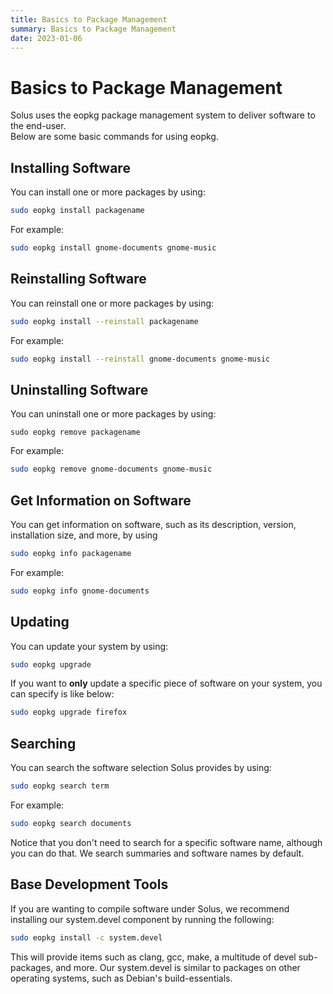```yaml
---
title: Basics to Package Management
summary: Basics to Package Management
date: 2023-01-06
---
```


# Basics to Package Management

Solus uses the eopkg package management system to deliver software to the end-user.  
Below are some basic commands for using eopkg.

## Installing Software

You can install one or more packages by using:

```bash
sudo eopkg install packagename
```

For example:

```bash
sudo eopkg install gnome-documents gnome-music
```

## Reinstalling Software

You can reinstall one or more packages by using:

```bash
sudo eopkg install --reinstall packagename
```

For example:

```bash
sudo eopkg install --reinstall gnome-documents gnome-music
```

## Uninstalling Software

You can uninstall one or more packages by using:

```
sudo eopkg remove packagename
```

For example:

```bash
sudo eopkg remove gnome-documents gnome-music
```

## Get Information on Software

You can get information on software, such as its description, version, installation size, and more, by using

```bash
sudo eopkg info packagename
```

For example:

```bash
sudo eopkg info gnome-documents
```

## Updating

You can update your system by using:

```bash
sudo eopkg upgrade
```

If you want to **only** update a specific piece of software on your system, you can specify is like below:

```bash
sudo eopkg upgrade firefox
```

## Searching

You can search the software selection Solus provides by using:

```bash
sudo eopkg search term
```

For example:

```bash
sudo eopkg search documents
```

Notice that you don't need to search for a specific software name, although you can do that. We search summaries and software names by default.

## Base Development Tools

If you are wanting to compile software under Solus, we recommend installing our system.devel component by running the following:

```bash
sudo eopkg install -c system.devel
```

This will provide items such as clang, gcc, make, a multitude of devel sub-packages, and more. Our system.devel is similar to packages on other operating systems, such as Debian's build-essentials.
